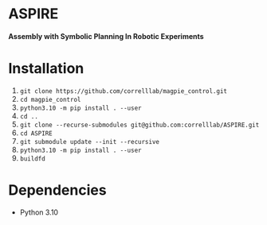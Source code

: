 # ASPIRE 
#### **A**ssembly with **S**ymbolic **P**lanning **I**n **R**obotic **E**xperiments


# Installation
1. `git clone https://github.com/correlllab/magpie_control.git`
1. `cd magpie_control`
1. `python3.10 -m pip install . --user`
1. `cd ..`
1. `git clone --recurse-submodules git@github.com:correlllab/ASPIRE.git`
1. `cd ASPIRE`
1. `git submodule update --init --recursive`
1. `python3.10 -m pip install . --user`
1. `buildfd`


# Dependencies
* Python 3.10

    
